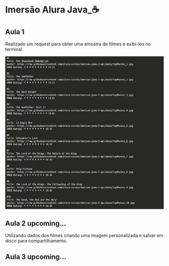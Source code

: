 # Imersão Alura Java_☕
## Aula 1
Realizado um request para obter uma amostra de filmes e exibi-los no terminal

<img src="./assets/images/console-output.png" />

## Aula 2 upcoming...
Utilizando dados dos filmes criando uma imagem personalizada e salvar em disco para compartilhamento.

## Aula 3 upcoming...
